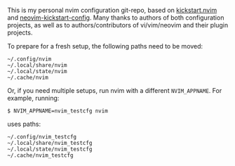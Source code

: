 This is my personal nvim configuration git-repo, based on [kickstart.nvim](https://github.com/nvim-lua/kickstart.nvim) and [neovim-kickstart-config](https://github.com/hendrikmi/neovim-kickstart-config).
Many thanks to authors of both configuration projects, as well as to authors/contributors of vi/vim/neovim and their plugin projects.

To prepare for a fresh setup, the following paths need to be moved:
```
~/.config/nvim
~/.local/share/nvim
~/.local/state/nvim
~/.cache/nvim
```

Or, if you need multiple setups, run nvim with a different `NVIM_APPNAME`.
For example, running:
```
$ NVIM_APPNAME=nvim_testcfg nvim
```
uses paths:
```
~/.config/nvim_testcfg
~/.local/share/nvim_testcfg
~/.local/state/nvim_testcfg
~/.cache/nvim_testcfg
```
